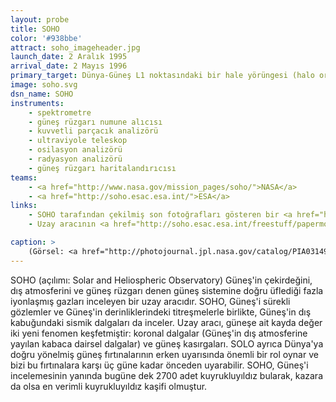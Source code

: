 ```yaml
---
layout: probe
title: SOHO
color: '#938bbe'
attract: soho_imageheader.jpg
launch_date: 2 Aralık 1995
arrival_date: 2 Mayıs 1996
primary_target: Dünya-Güneş L1 noktasındaki bir hale yörüngesi (halo orbit)
image: soho.svg
dsn_name: SOHO
instruments:
    - spektrometre
    - güneş rüzgarı numune alıcısı
    - kuvvetli parçacık analizörü
    - ultraviyole teleskop
    - osilasyon analizörü
    - radyasyon analizörü
    - güneş rüzgarı haritalandırıcısı
teams:
    - <a href="http://www.nasa.gov/mission_pages/soho/">NASA</a>
    - <a href="http://soho.esac.esa.int/">ESA</a>
links:
    - SOHO tarafından çekilmiş son fotoğrafları gösteren bir <a href="https://itunes.apple.com/WebObjects/MZStore.woa/wa/viewSoftware?id=356679615&mt=8">iPhone</a> uygulaması
    - Uzay aracının <a href="http://soho.esac.esa.int/freestuff/papermod.pdf">kağıttan yapılmış bir modeli</a>

caption: >
    (Görsel: <a href="http://photojournal.jpl.nasa.gov/catalog/PIA03149">Güneş'teki bir patlamanın</a> SOHO tarafından çekilmiş ultraviyole görüntüsü, ESA/NASA/SOHO)
---
```

SOHO (açılımı: Solar and Heliospheric Observatory) Güneş'in çekirdeğini, dış atmosferini ve güneş rüzgarı denen güneş sistemine doğru üflediği fazla iyonlaşmış gazları inceleyen bir uzay aracıdır. SOHO, Güneş'i sürekli gözlemler ve Güneş'in derinliklerindeki titreşmelerle birlikte, Güneş'in dış kabuğundaki sismik dalgaları da inceler. Uzay aracı, güneşe ait kayda değer iki yeni fenomen keşfetmiştir: koronal dalgalar (Güneş'in dış atmosferine yayılan kabaca dairsel dalgalar) ve güneş kasırgaları. SOLO ayrıca Dünya'ya doğru yönelmiş güneş fırtınalarının erken uyarısında önemli bir rol oynar ve bizi bu fırtınalara karşı üç güne kadar önceden uyarabilir. SOHO, Güneş'i incelemesinin yanında bugüne dek 2700 adet kuyrukluyıldız bularak, kazara da olsa en verimli kuyrukluyıldız kaşifi olmuştur.
